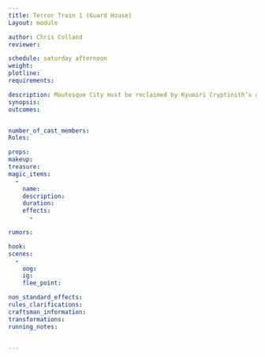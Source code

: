 ```yaml
---
title: Terror Train 1 (Guard House)
Layout: module

author: Chris Colland
reviewer: 

schedule: saturday afternoon
weight: 
plotline: 
requirements: 

description: Moutesque City must be reclaimed by Kyumiri Cryptinith’s decree. The first target is the Guard House 
synopsis:   
outcomes: 


number_of_cast_members: 
Roles: 

props: 
makeup: 
treasure: 
magic_items:
  - 
    name: 
    description:  
    duration: 
    effects: 
      - 

rumors: 

hook: 
scenes: 
  - 
    oog: 
    ig: 
    flee_point: 

non_standard_effects: 
rules_clarifications: 
craftsman_information: 
transformations: 
running_notes: 


---
```

